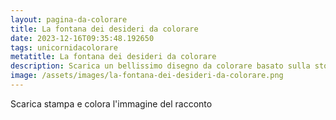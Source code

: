 ```yaml
---
layout: pagina-da-colorare
title: La fontana dei desideri da colorare
date: 2023-12-16T09:35:48.192650
tags: unicornidacolorare
metatitle: La fontana dei desideri da colorare
description: Scarica un bellissimo disegno da colorare basato sulla storia La fontana dei desideri
image: /assets/images/la-fontana-dei-desideri-da-colorare.png
---
```

Scarica stampa e colora l'immagine del racconto
        
